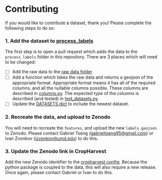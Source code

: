 # Contributing

If you would like to contribute a dataset, thank you! Please complete the following steps to do so:

### 1. Add the dataset to [process_labels](process_labels)
The first step is to open a pull request which adds the data to the `process_labels` folder in this repository. There are 3 places which will need to be changed:

* [ ] Add the raw data to the [raw data folder](process_labels/raw_data)
* [ ] Add a function which takes the raw data and returns a geojson of the appropriate format. Appropriate format means it has all of the required columns, and all the nullable columns possible. These columns are described in [columns.py](cropharvest/columns.py). The expected type of the columns is described (and tested) in [test_datasets.py](test/process_labels/test_datasets.py).
* [ ] Update the [DATASETS dict](process_labels/datasets.py) to include the newest dataset.

### 2. Recreate the data, and upload to Zenodo
You will need to recreate the `features`, and upload the new `labels.geojson` to Zenodo. Please contact Gabriel Tseng (gabrieltseng95@gmail.com) or Ivan Zvonkov (izvonkov@umd.edu) to do this.

### 3. Update the Zenodo link in CropHarvest
Add the new Zenodo identifier to the [cropharvest config](cropharvest/config.py). Because the python package is coupled to the data, this will also require a new release. Once again, please contact Gabriel or Ivan to do this.
